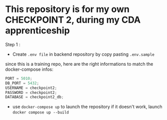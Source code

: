 # This repository is for my own CHECKPOINT 2, during my CDA apprenticeship

Step 1 :

- Create `.env file` in backend repository by copy pasting `.env.sample`

since this is a training repo, here are the right informations to match the docker-compose infos:

```js
PORT = 5010;
DB_PORT = 5432;
USERNAME = checkpoint2;
PASSWORD = checkpoint2;
DATABASE = checkpoint2_db;
```

- use `docker-compose up` to launch the repository if it doesn't work, launch `docker compose up --build`
